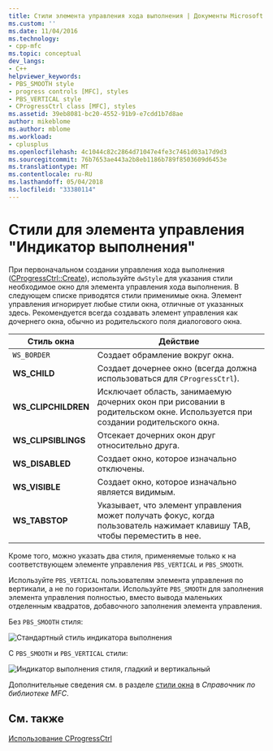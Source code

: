 ```yaml
---
title: Стили элемента управления хода выполнения | Документы Microsoft
ms.custom: ''
ms.date: 11/04/2016
ms.technology:
- cpp-mfc
ms.topic: conceptual
dev_langs:
- C++
helpviewer_keywords:
- PBS_SMOOTH style
- progress controls [MFC], styles
- PBS_VERTICAL style
- CProgressCtrl class [MFC], styles
ms.assetid: 39eb8081-bc20-4552-91b9-e7cdd1b7d8ae
author: mikeblome
ms.author: mblome
ms.workload:
- cplusplus
ms.openlocfilehash: 4c1044c82c2864d71047e4fe3c7461d03a17d9d3
ms.sourcegitcommit: 76b7653ae443a2b8eb1186b789f8503609d6453e
ms.translationtype: MT
ms.contentlocale: ru-RU
ms.lasthandoff: 05/04/2018
ms.locfileid: "33380114"
---
```

# <a name="styles-for-the-progress-control"></a>Стили для элемента управления "Индикатор выполнения"
При первоначальном создании управления хода выполнения ([CProgressCtrl::Create](../mfc/reference/cprogressctrl-class.md#create)), используйте `dwStyle` для указания стили необходимое окно для элемента управления хода выполнения. В следующем списке приводятся стили применимые окна. Элемент управления игнорирует любые стили окна, отличные от указанных здесь. Рекомендуется всегда создавать элемент управления как дочернего окна, обычно из родительского поля диалогового окна.  
  
|Стиль окна|Действие|  
|------------------|------------|  
|`WS_BORDER`|Создает обрамление вокруг окна.|  
|**WS_CHILD**|Создает дочернее окно (всегда должна использоваться для `CProgressCtrl`).|  
|**WS_CLIPCHILDREN**|Исключает область, занимаемую дочерних окон при рисовании в родительском окне. Используется при создании родительского окна.|  
|**WS_CLIPSIBLINGS**|Отсекает дочерних окон друг относительно друга.|  
|**WS_DISABLED**|Создает окно, которое изначально отключены.|  
|**WS_VISIBLE**|Создает окно, которое изначально является видимым.|  
|**WS_TABSTOP**|Указывает, что элемент управления может получать фокус, когда пользователь нажимает клавишу TAB, чтобы переместить в нее.|  
  
 Кроме того, можно указать два стиля, применяемые только к на соответствующем элементе управления `PBS_VERTICAL` и `PBS_SMOOTH`.  
  
 Используйте `PBS_VERTICAL` пользователям элемента управления по вертикали, а не по горизонтали. Используйте `PBS_SMOOTH` для заполнения элемента управления полностью, вместо вывода маленьких отделенным квадратов, добавочного заполнения элемента управления.  
  
 Без `PBS_SMOOTH` стиля:  
  
 ![Стандартный стиль индикатора выполнения](../mfc/media/vc4ruw1.gif "vc4ruw1")  
  
 С `PBS_SMOOTH` и `PBS_VERTICAL` стили:  
  
 ![Индикатор выполнения стиля, гладкий и вертикальный](../mfc/media/vc4ruw2.gif "vc4ruw2")  
  
 Дополнительные сведения см. в разделе [стили окна](../mfc/reference/styles-used-by-mfc.md#frame-window-styles-mfc) в *Справочник по библиотеке MFC*.  
  
## <a name="see-also"></a>См. также  
 [Использование CProgressCtrl](../mfc/using-cprogressctrl.md)

